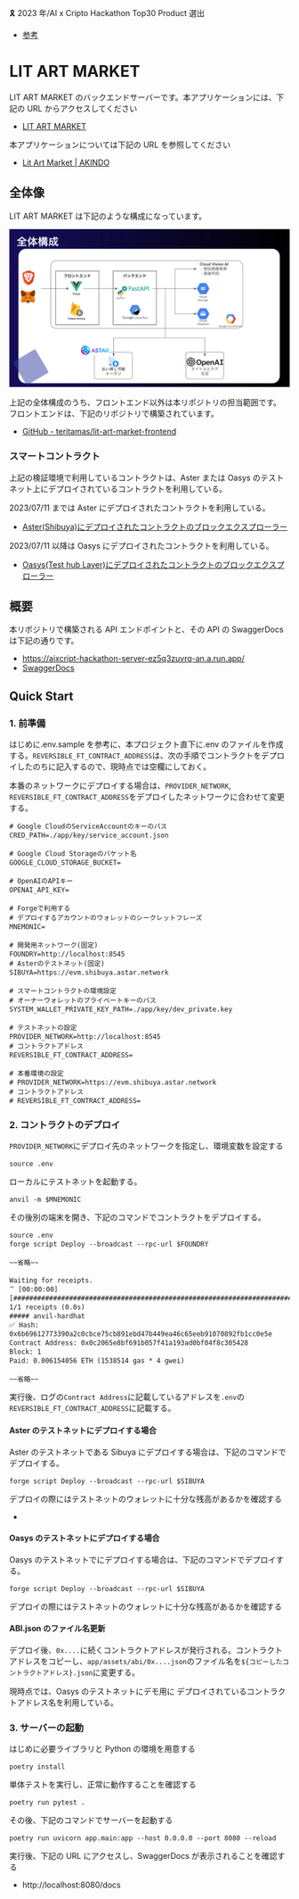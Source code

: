 🎗 2023 年/AI x Cripto Hackathon Top30 Product 選出

- [参考](https://docs.google.com/spreadsheets/d/1ftUsPOCXQOBegM4b-rdlADiXoxt-gGXbAkwy0J50sJA/edit#gid=130562828)

# LIT ART MARKET

LIT ART MARKET のバックエンドサーバーです。本アプリケーションには、下記の URL からアクセスしてください

- [LIT ART MARKET](https://hackathon-sandbox-389814.web.app/mypage)

本アプリケーションについては下記の URL を参照してください

- [Lit Art Market | AKINDO](https://app.akindo.io/communities/1PLX1jmpPUz2nZJL/products/peRXkK3QziGV6AmJ)

## 全体像

LIT ART MARKET は下記のような構成になっています。

![構成図](./docs/arc.png)

上記の全体構成のうち、フロントエンド以外は本リポジトリの担当範囲です。  
フロントエンドは、下記のリポジトリで構築されています。

- [GitHub - teritamas/lit-art-market-frontend](https://github.com/teritamas/lit-art-market-frontend)

### スマートコントラクト

上記の検証環境で利用しているコントラクトは、Aster または Oasys のテストネット上にデプロイされているコントラクトを利用している。

2023/07/11 までは Aster にデプロイされたコントラクトを利用している。

- [Aster(Shibuya)にデプロイされたコントラクトのブロックエクスプローラー](https://blockscout.com/shibuya/address/0xBDC9D28691F277b412c0f86faCd3290e4649413D)

2023/07/11 以降は Oasys にデプロイされたコントラクトを利用している。

- [Oasys(Test hub Layer)にデプロイされたコントラクトのブロックエクスプローラー](https://scan.testnet.oasys.games/address/0x8233d664582749F4c1168169028bBE33E16e3814)

## 概要

本リポジトリで構築される API エンドポイントと、その API の SwaggerDocs は下記の通りです。

- https://aixcript-hackathon-server-ez5q3zuvrq-an.a.run.app/
- [SwaggerDocs](https://aixcript-hackathon-server-ez5q3zuvrq-an.a.run.app/docs)

## Quick Start

### 1. 前準備

はじめに.env.sample を参考に、本プロジェクト直下に.env のファイルを作成する。`REVERSIBLE_FT_CONTRACT_ADDRESS`は、次の手順でコントラクトをデプロイしたのちに記入するので、現時点では空欄にしておく。

本番のネットワークにデプロイする場合は、`PROVIDER_NETWORK`, `REVERSIBLE_FT_CONTRACT_ADDRESS`をデプロイしたネットワークに合わせて変更する。

```sh:.env
# Google CloudのServiceAccountのキーのパス
CRED_PATH=./app/key/service_account.json

# Google Cloud Storageのバケット名
GOOGLE_CLOUD_STORAGE_BUCKET=

# OpenAIのAPIキー
OPENAI_API_KEY=

# Forgeで利用する
# デプロイするアカウントのウォレットのシークレットフレーズ
MNEMONIC=

# 開発用ネットワーク(固定)
FOUNDRY=http://localhost:8545
# Asterのテストネット(固定)
SIBUYA=https://evm.shibuya.astar.network

# スマートコントラクトの環境設定
# オーナーウォレットのプライベートキーのパス
SYSTEM_WALLET_PRIVATE_KEY_PATH=./app/key/dev_private.key

# テストネットの設定
PROVIDER_NETWORK=http://localhost:8545
# コントラクトアドレス
REVERSIBLE_FT_CONTRACT_ADDRESS=

# 本番環境の設定
# PROVIDER_NETWORK=https://evm.shibuya.astar.network
# コントラクトアドレス
# REVERSIBLE_FT_CONTRACT_ADDRESS=
```

### 2. コントラクトのデプロイ

`PROVIDER_NETWORK`にデプロイ先のネットワークを指定し、環境変数を設定する

```sh:
source .env
```

ローカルにテストネットを起動する。

```sh:
anvil -m $MNEMONIC
```

その後別の端末を開き、下記のコマンドでコントラクトをデプロイする。

```sh:
source .env
forge script Deploy --broadcast --rpc-url $FOUNDRY

~~省略~~

Waiting for receipts.
⠉ [00:00:00] [#############################################################################] 1/1 receipts (0.0s)
##### anvil-hardhat
✅ Hash: 0x6b69612773390a2c0cbce75cb891ebd47b449ea46c65eeb91070892fb1cc0e5e
Contract Address: 0x0c2065e8bf691b057f41a193ad0bf04f8c305428
Block: 1
Paid: 0.006154056 ETH (1538514 gas * 4 gwei)

~~省略~~
```

実行後、ログの`Contract Address`に記載しているアドレスを`.env`の`REVERSIBLE_FT_CONTRACT_ADDRESS`に記載する。

#### Aster のテストネットにデプロイする場合

Aster のテストネットである Sibuya にデプロイする場合は、下記のコマンドでデプロイする。

```sh:
forge script Deploy --broadcast --rpc-url $SIBUYA
```

デプロイの際にはテストネットのウォレットに十分な残高があるかを確認する

-

#### Oasys のテストネットにデプロイする場合

Oasys のテストネットでにデプロイする場合は、下記のコマンドでデプロイする。

```sh:
forge script Deploy --broadcast --rpc-url $SIBUYA
```

デプロイの際にはテストネットのウォレットに十分な残高があるかを確認する

#### ABI.json のファイル名更新

デプロイ後、`0x....`に続くコントラクトアドレスが発行される。コントラクトアドレスをコピーし、`app/assets/abi/0x....json`のファイル名を`${コピーしたコントラクトアドレス}.json`に変更する。

現時点では、Oasys のテストネットにデモ用に デプロイされているコントラクトアドレス名を利用している。

### 3. サーバーの起動

はじめに必要ライブラリと Python の環境を用意する

```sh:
poetry install
```

単体テストを実行し、正常に動作することを確認する

```sh:
poetry run pytest .
```

その後、下記のコマンドでサーバーを起動する

```sh:
poetry run uvicorn app.main:app --host 0.0.0.0 --port 8080 --reload
```

実行後、下記の URL にアクセスし、SwaggerDocs が表示されることを確認する

- http://localhost:8080/docs
